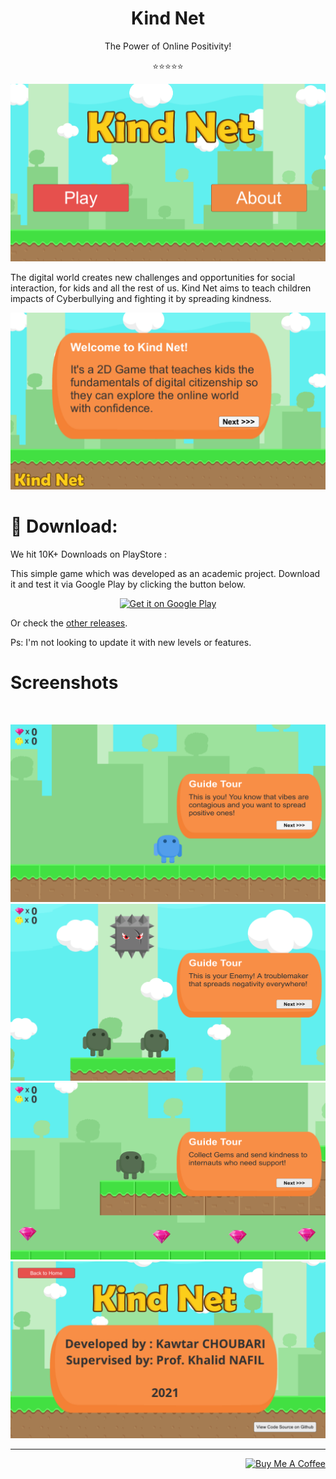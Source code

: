 <h1 align="center">Kind Net</h1>


<p align="center">The Power of Online Positivity!</p>
<p align="center">⭐⭐⭐⭐⭐</a></p>

<p align="center">
  <img  src="Screenshots/home.PNG">
</p>

The digital world creates new challenges and opportunities for social interaction, for kids and all the rest of us. Kind Net aims to teach children impacts of Cyberbullying and fighting it by spreading kindness.

<p align="center">
  <img  src="Screenshots/dialogue1.PNG">
<p>

# :tada: Download:

We hit 10K+ Downloads on PlayStore :

This simple game which was developed as an academic project. Download it and test it via Google Play by clicking the button below. 

<p align="center">
 <a href='https://play.google.com/store/apps/details?id=com.choubapp.KindNet'><img alt='Get it on Google Play' src='https://play.google.com/intl/en_us/badges/static/images/badges/en_badge_web_generic.png'/ width="300px" heigh="100px" ></a>

Or check the [other releases](https://github.com/choubari/Kind-Net/releases).

Ps: I'm not looking to update it with new levels or features.

# Screenshots 

<br>
<p align="center">
  <img  src="Screenshots/play1.PNG">
  <img  src="Screenshots/play2.PNG">
  <img  src="Screenshots/play3.PNG">

<img  src="Screenshots/about.PNG">
</p>


---

<p align="right">
<a href="https://www.buymeacoffee.com/choubari" target="_blank"><img src="https://cdn.buymeacoffee.com/buttons/lato-orange.png" alt="Buy Me A Coffee" width="140px" heigh="50px" ></a>

